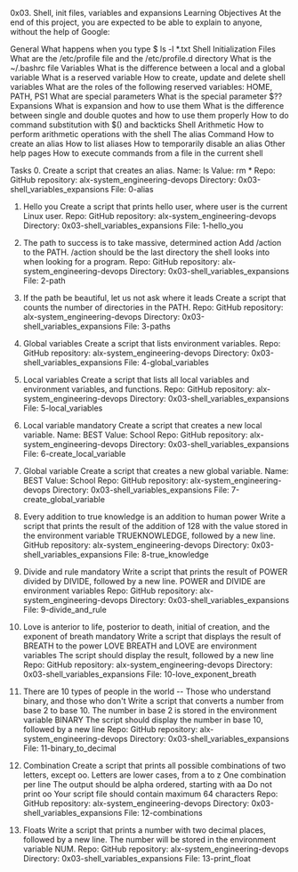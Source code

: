 0x03. Shell, init files, variables and expansions
Learning Objectives
At the end of this project, you are expected to be able to explain to anyone, without the help of Google:

General
What happens when you type $ ls -l *.txt
Shell Initialization Files
What are the /etc/profile file and the /etc/profile.d directory
What is the ~/.bashrc file
Variables
What is the difference between a local and a global variable
What is a reserved variable
How to create, update and delete shell variables
What are the roles of the following reserved variables: HOME, PATH, PS1
What are special parameters
What is the special parameter $??
Expansions
What is expansion and how to use them
What is the difference between single and double quotes and how to use them properly
How to do command substitution with $() and backticks
Shell Arithmetic
How to perform arithmetic operations with the shell
The alias Command
How to create an alias
How to list aliases
How to temporarily disable an alias
Other help pages
How to execute commands from a file in the current shell

Tasks
0. <o>
Create a script that creates an alias.
Name: ls
Value: rm *
Repo:
GitHub repository: alx-system_engineering-devops
Directory: 0x03-shell_variables_expansions
File: 0-alias

1. Hello you
Create a script that prints hello user, where user is the current Linux user.
Repo:
GitHub repository: alx-system_engineering-devops
Directory: 0x03-shell_variables_expansions
File: 1-hello_you

2. The path to success is to take massive, determined action
Add /action to the PATH. /action should be the last directory the shell looks into when looking for a program.
Repo:
GitHub repository: alx-system_engineering-devops
Directory: 0x03-shell_variables_expansions
File: 2-path

3. If the path be beautiful, let us not ask where it leads
Create a script that counts the number of directories in the PATH.
Repo:
GitHub repository: alx-system_engineering-devops
Directory: 0x03-shell_variables_expansions
File: 3-paths

4. Global variables
Create a script that lists environment variables.
Repo:
GitHub repository: alx-system_engineering-devops
Directory: 0x03-shell_variables_expansions
File: 4-global_variables

5. Local variables
Create a script that lists all local variables and environment variables, and functions.
Repo:
GitHub repository: alx-system_engineering-devops
Directory: 0x03-shell_variables_expansions
File: 5-local_variables

6. Local variable
mandatory
Create a script that creates a new local variable.
Name: BEST
Value: School
Repo:
GitHub repository: alx-system_engineering-devops
Directory: 0x03-shell_variables_expansions
File: 6-create_local_variable

7. Global variable
Create a script that creates a new global variable.
Name: BEST
Value: School
Repo:
GitHub repository: alx-system_engineering-devops
Directory: 0x03-shell_variables_expansions
File: 7-create_global_variable

8. Every addition to true knowledge is an addition to human power
Write a script that prints the result of the addition of 128 with the value stored in the environment variable TRUEKNOWLEDGE, followed by a new line.
GitHub repository: alx-system_engineering-devops
Directory: 0x03-shell_variables_expansions
File: 8-true_knowledge

9. Divide and rule
mandatory
Write a script that prints the result of POWER divided by DIVIDE, followed by a new line.
POWER and DIVIDE are environment variables
Repo:
GitHub repository: alx-system_engineering-devops
Directory: 0x03-shell_variables_expansions
File: 9-divide_and_rule

10. Love is anterior to life, posterior to death, initial of creation, and the exponent of breath
mandatory
Write a script that displays the result of BREATH to the power LOVE
BREATH and LOVE are environment variables
The script should display the result, followed by a new line
Repo:
GitHub repository: alx-system_engineering-devops
Directory: 0x03-shell_variables_expansions
File: 10-love_exponent_breath

11. There are 10 types of people in the world -- Those who understand binary, and those who don't
Write a script that converts a number from base 2 to base 10.
The number in base 2 is stored in the environment variable BINARY
The script should display the number in base 10, followed by a new line
Repo:
GitHub repository: alx-system_engineering-devops
Directory: 0x03-shell_variables_expansions
File: 11-binary_to_decimal

12. Combination
Create a script that prints all possible combinations of two letters, except oo.
Letters are lower cases, from a to z
One combination per line
The output should be alpha ordered, starting with aa
Do not print oo
Your script file should contain maximum 64 characters
Repo:
GitHub repository: alx-system_engineering-devops
Directory: 0x03-shell_variables_expansions
File: 12-combinations

13. Floats
Write a script that prints a number with two decimal places, followed by a new line.
The number will be stored in the environment variable NUM.
Repo:
GitHub repository: alx-system_engineering-devops
Directory: 0x03-shell_variables_expansions
File: 13-print_float

